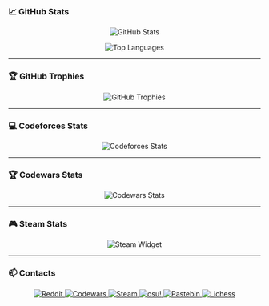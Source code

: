 ### 📈 GitHub Stats

<p align="center">
  <img src="https://github-readme-stats.vercel.app/api?username=nervan-iwnl&show_icons=true&theme=radical" alt="GitHub Stats">
</p>
<p align="center">
  <img src="https://github-readme-stats.vercel.app/api/top-langs/?username=nervan-iwnl&layout=compact" alt="Top Languages">
</p>

---

### 🏆 GitHub Trophies

<p align="center">
  <img src="https://github-profile-trophy.vercel.app/?username=nervan-iwnl&theme=radical&column=7" alt="GitHub Trophies">
</p>

---

### 💻 Codeforces Stats

<p align="center">
  <img src="https://codeforces-readme-stats.vercel.app/api/card?username=nervan.lfy&theme=radical" alt="Codeforces Stats">
</p>

---

### 🏆 Codewars Stats

<p align="center">
  <img src="https://www.codewars.com/users/nervan/badges/large" alt="Codewars Stats">
</p>

---

### 🎮 Steam Stats

<p align="center">
  <img src="https://steam-readme-stats-taupe.vercel.app/steam-widget?steamid=76561198801977286" alt="Steam Widget">
</p>

---

### 📫 Contacts

<p align="center">
  <a href="https://reddit.com/user/nervan_iwnl">
    <img src="https://img.shields.io/badge/Reddit-FF4500?style=for-the-badge&logo=reddit&logoColor=white" alt="Reddit">
  </a>
  <a href="https://www.codewars.com/users/nervan">
    <img src="https://img.shields.io/badge/Codewars-B1361E?style=for-the-badge&logo=codewars&logoColor=white" alt="Codewars">
  </a>
  <a href="https://steamcommunity.com/id/nervan_lfy">
    <img src="https://img.shields.io/badge/Steam-000000?style=for-the-badge&logo=steam&logoColor=white" alt="Steam">
  </a>
  <a href="https://osu.ppy.sh/users/31475193">
    <img src="https://img.shields.io/badge/osu!-EC6F66?style=for-the-badge&logo=osu&logoColor=white" alt="osu!">
  </a>
  <a href="https://pastebin.com/u/nervan-iwnl">
    <img src="https://img.shields.io/badge/Pastebin-02396F?style=for-the-badge&logo=pastebin&logoColor=white" alt="Pastebin">
  </a>
  <a href="https://lichess.org/@/nervantus">
    <img src="https://img.shields.io/badge/Lichess-000000?style=for-the-badge&logo=lichess&logoColor=white" alt="Lichess">
  </a>
</p>
